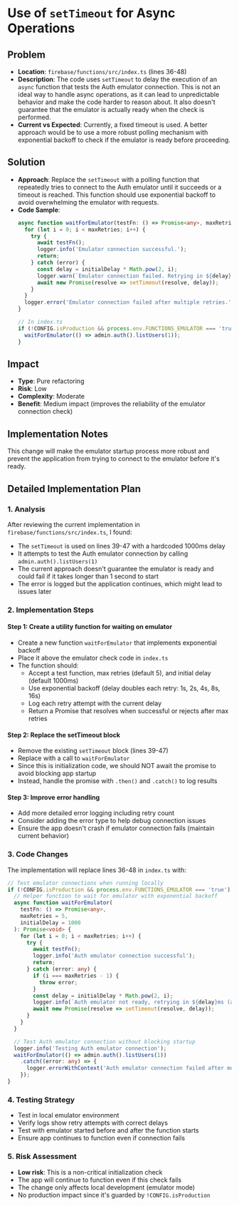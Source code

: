 # Use of `setTimeout` for Async Operations

## Problem
- **Location**: `firebase/functions/src/index.ts` (lines 36-48)
- **Description**: The code uses `setTimeout` to delay the execution of an `async` function that tests the Auth emulator connection. This is not an ideal way to handle async operations, as it can lead to unpredictable behavior and make the code harder to reason about. It also doesn't guarantee that the emulator is actually ready when the check is performed.
- **Current vs Expected**: Currently, a fixed timeout is used. A better approach would be to use a more robust polling mechanism with exponential backoff to check if the emulator is ready before proceeding.

## Solution
- **Approach**: Replace the `setTimeout` with a polling function that repeatedly tries to connect to the Auth emulator until it succeeds or a timeout is reached. This function should use exponential backoff to avoid overwhelming the emulator with requests.
- **Code Sample**:
  ```typescript
  async function waitForEmulator(testFn: () => Promise<any>, maxRetries = 5, initialDelay = 1000) {
    for (let i = 0; i < maxRetries; i++) {
      try {
        await testFn();
        logger.info('Emulator connection successful.');
        return;
      } catch (error) {
        const delay = initialDelay * Math.pow(2, i);
        logger.warn(`Emulator connection failed. Retrying in ${delay}ms...`);
        await new Promise(resolve => setTimeout(resolve, delay));
      }
    }
    logger.error('Emulator connection failed after multiple retries.');
  }

  // In index.ts
  if (!CONFIG.isProduction && process.env.FUNCTIONS_EMULATOR === 'true') {
    waitForEmulator(() => admin.auth().listUsers(1));
  }
  ```

## Impact
- **Type**: Pure refactoring
- **Risk**: Low
- **Complexity**: Moderate
- **Benefit**: Medium impact (improves the reliability of the emulator connection check)

## Implementation Notes
This change will make the emulator startup process more robust and prevent the application from trying to connect to the emulator before it's ready.

## Detailed Implementation Plan

### 1. Analysis
After reviewing the current implementation in `firebase/functions/src/index.ts`, I found:
- The `setTimeout` is used on lines 39-47 with a hardcoded 1000ms delay
- It attempts to test the Auth emulator connection by calling `admin.auth().listUsers(1)`
- The current approach doesn't guarantee the emulator is ready and could fail if it takes longer than 1 second to start
- The error is logged but the application continues, which might lead to issues later

### 2. Implementation Steps

#### Step 1: Create a utility function for waiting on emulator
- Create a new function `waitForEmulator` that implements exponential backoff
- Place it above the emulator check code in `index.ts`
- The function should:
  - Accept a test function, max retries (default 5), and initial delay (default 1000ms)
  - Use exponential backoff (delay doubles each retry: 1s, 2s, 4s, 8s, 16s)
  - Log each retry attempt with the current delay
  - Return a Promise that resolves when successful or rejects after max retries

#### Step 2: Replace the setTimeout block
- Remove the existing `setTimeout` block (lines 39-47)
- Replace with a call to `waitForEmulator`
- Since this is initialization code, we should NOT await the promise to avoid blocking app startup
- Instead, handle the promise with `.then()` and `.catch()` to log results

#### Step 3: Improve error handling
- Add more detailed error logging including retry count
- Consider adding the error type to help debug connection issues
- Ensure the app doesn't crash if emulator connection fails (maintain current behavior)

### 3. Code Changes

The implementation will replace lines 36-48 in `index.ts` with:

```typescript
// Test emulator connections when running locally
if (!CONFIG.isProduction && process.env.FUNCTIONS_EMULATOR === 'true') {
  // Helper function to wait for emulator with exponential backoff
  async function waitForEmulator(
    testFn: () => Promise<any>, 
    maxRetries = 5, 
    initialDelay = 1000
  ): Promise<void> {
    for (let i = 0; i < maxRetries; i++) {
      try {
        await testFn();
        logger.info('Auth emulator connection successful');
        return;
      } catch (error: any) {
        if (i === maxRetries - 1) {
          throw error;
        }
        const delay = initialDelay * Math.pow(2, i);
        logger.info(`Auth emulator not ready, retrying in ${delay}ms (attempt ${i + 1}/${maxRetries})`);
        await new Promise(resolve => setTimeout(resolve, delay));
      }
    }
  }

  // Test Auth emulator connection without blocking startup
  logger.info('Testing Auth emulator connection');
  waitForEmulator(() => admin.auth().listUsers(1))
    .catch((error: any) => {
      logger.errorWithContext('Auth emulator connection failed after multiple retries', error as Error);
    });
}
```

### 4. Testing Strategy
- Test in local emulator environment
- Verify logs show retry attempts with correct delays
- Test with emulator started before and after the function starts
- Ensure app continues to function even if connection fails

### 5. Risk Assessment
- **Low risk**: This is a non-critical initialization check
- The app will continue to function even if this check fails
- The change only affects local development (emulator mode)
- No production impact since it's guarded by `!CONFIG.isProduction`